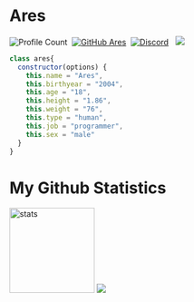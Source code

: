 # Ares
![Profile Count](https://komarev.com/ghpvc/?username=areskhu&color=red)&nbsp;
[![GitHub Ares](https://img.shields.io/github/followers/richardsistemler?label=follow&style=social)](https://github.com/areskhu)&nbsp;
<a href="https://discord.com/users/941983928045166623"><img alt="Discord" src="https://img.shields.io/badge/@areskhu-2f3236?style=flat&logo=discord&logoColor=blue" /></a> &nbsp;
<a href="https://instagram.com/areskhu"><img src="https://img.shields.io/badge/@areskhu-E4405F?style=flat&logo=Instagram&logoColor=white"/></a> &nbsp;
```js
class ares{
  constructor(options) {
    this.name = "Ares",
    this.birthyear = "2004",
    this.age = "18",
    this.height = "1.86",
    this.weight = "76",
    this.type = "human",
    this.job = "programmer",
    this.sex = "male"
  }
}
```


# My Github Statistics
   <img src="https://github-readme-stats.vercel.app/api?username=areskhu&count_private=true&show_icons=true&theme=dark&hide_border=true" width="%100" height="150px" alt="stats" />
<img src="https://github-profile-trophy.vercel.app/?username=AresPerfects&theme=radical" />
</p>

